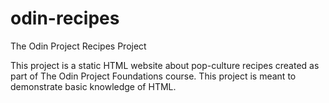# odin-recipes
The Odin Project Recipes Project

This project is a static HTML website about pop-culture recipes created as part of The Odin Project Foundations course. This project is meant to demonstrate basic knowledge of HTML.
